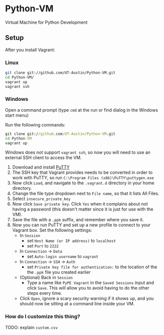 # Python-VM #

Virtual Machine for Python Development


## Setup ##

After you install Vagrant:

### Linux ###
```bash
git clone git://github.com/UT-Austin/Python-VM.git
cd Python-VM/
vagrant up
vagrant ssh
```

### Windows ###
Open a command prompt (type `cmd` at the run or find dialog in the Windows
start menu)

Run the following commands:
```cmd
git clone git://github.com/UT-Austin/Python-VM.git
cd Python-VM
vagrant up
```

Windows does not support `vagrant ssh`, so now you will need to use
an external SSH client to access the VM.

1.  Download and install [PuTTY][]
1.  The SSH key that Vagrant provides needs to be converted in order to work
    with PuTTY, so run `C:\Program Files (x86)\PuTTY\puttygen.exe`
1.  Now click `Load`, and navigate to the `.vagrant.d` directory in your home
    directory.
1.  Change the file type dropdown next to `File name`, so that it lists All
    Files.
1.  Select `insecure_private_key`
1.  Now click `Save private key`. Click `Yes` when it complains about not having
    a password (this doesn't matter since it is just for use with the VM).
1.  Save the file with a `.ppk` suffix, and remember where you save it.
1.  Now you can run PuTTY and set up a new profile to connect to your Vagrant
    box. Set the following settings:
    *   In `Session`
        *   set `Host Name (or IP address)` to `localhost`
        *   set `Port` to `2222`
    *   In `Connection` -> `Data`
        *   set `Auto-login username` to `vagrant`
    *   In `Connection` -> `SSH` -> `Auth`
        *   set `Private key file for authentication:` to the location of the
            the `.ppk` file you created earlier
    *   (Optional) Back in `Session`
        *   Type a name like `PyPE Vagrant` in the `Saved Sessions` input
            and click `Save`. This will allow you to avoid having to do the
            other steps every time.
    *   Click `Open`, ignore a scary security warning if it shows up, and you
        should now be sitting at a command line inside your VM.

[PuTTY]: http://www.chiark.greenend.org.uk/~sgtatham/putty/

### How do I customize this thing? ###
TODO: explain `custom.csv`
